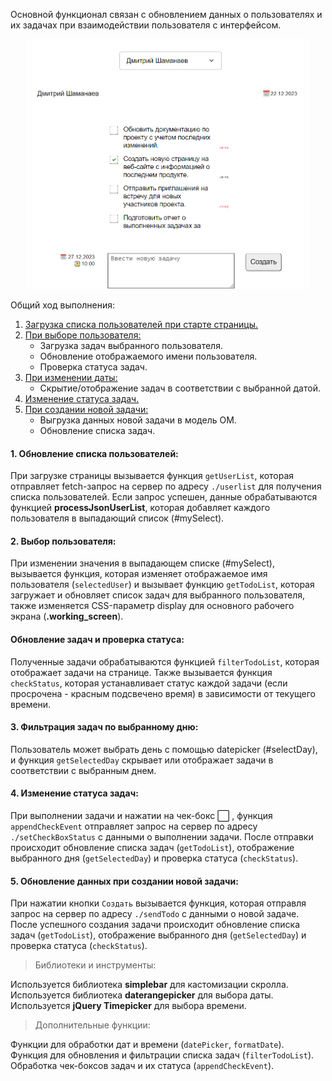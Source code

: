 Основной функционал связан с обновлением данных о пользователях и их задачах при взаимодействии пользователя с интерфейсом.
<div align="center">
    <img src="https://github.com/DmitriiSham/TODO/blob/e7e97049153eb19ef779498924a79784fac7387c/%D0%94%D0%BE%D0%BA%D1%83%D0%BC%D0%B5%D0%BD%D1%82%D0%B0%D1%86%D0%B8%D1%8F/working_screen.png" height="400">
</div>

Общий ход выполнения:

1. [Загрузка списка пользователей при старте страницы.](#title1)
2. [При выборе пользователя:](#title2)
    - Загрузка задач выбранного пользователя.
    - Обновление отображаемого имени пользователя.
    - Проверка статуса задач.
3. [При изменении даты:](#title3)
    - Скрытие/отображение задач в соответствии с выбранной датой.
4. [Изменение статуса задач.](#title4)
5. [При создании новой задачи:](#title5)
    - Выгрузка данных новой задачи в модель ОМ.
    - Обновление списка задач.

#### <a id="title1">1. Обновление списка пользователей:</a>
При загрузке страницы вызывается функция `getUserList`, которая отправляет fetch-запрос на сервер по адресу `./userlist` для получения списка пользователей. Если запрос успешен, данные обрабатываются функцией **processJsonUserList**, которая добавляет каждого пользователя в выпадающий список (#mySelect).

#### <a id="title2">2. Выбор пользователя:</a>
При изменении значения в выпадающем списке (#mySelect), вызывается функция, которая изменяет отображаемое имя пользователя (`selectedUser`) и вызывает функцию `getTodoList`, которая загружает и обновляет список задач для выбранного пользователя, также изменяется CSS-параметр display для основного рабочего экрана (**.working_screen**).

#### Обновление задач и проверка статуса:
Полученные задачи обрабатываются функцией `filterTodoList`, которая отображает задачи на странице. Также вызывается функция `checkStatus`, которая устанавливает статус каждой задачи (если просрочена - красным подсвечено время) в зависимости от текущего времени.

#### <a id="title3">3. Фильтрация задач по выбранному дню:</a>
Пользователь может выбрать день с помощью datepicker (#selectDay), и функция `getSelectedDay` скрывает или отображает задачи в соответствии с выбранным днем.

#### <a id="title4">4. Изменение статуса задач:</a>
При выполнении задачи и нажатии на чек-бокс ⬜ , функция `appendCheckEvent` отправляет запрос на сервер по адресу `./setCheckBoxStatus` с данными о выполнении задачи. После отправки происходит обновление списка задач (`getTodoList`), отображение выбранного дня (`getSelectedDay`) и проверка статуса (`checkStatus`).

#### <a id="title5">5. Обновление данных при создании новой задачи:</a>
При нажатии кнопки `Создать` вызывается функция, которая отправля запрос на сервер по адресу `./sendTodo` с данными о новой задаче. После успешного создания задачи происходит обновление списка задач (`getTodoList`), отображение выбранного дня (`getSelectedDay`) и проверка статуса (`checkStatus`).

> Библиотеки и инструменты:

Используется библиотека **simplebar** для кастомизации скролла.  
Используется библиотека **daterangepicker** для выбора даты.  
Используется **jQuery Timepicker** для выбора времени.  

> Дополнительные функции:

Функции для обработки дат и времени (`datePicker`, `formatDate`).  
Функция для обновления и фильтрации списка задач (`filterTodoList`).  
Обработка чек-боксов задач и их статуса (`appendCheckEvent`).  
